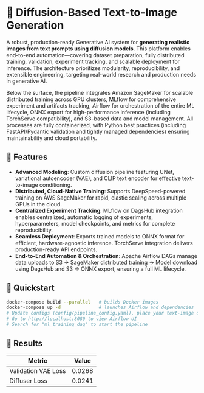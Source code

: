 # 🧠 Diffusion-Based Text-to-Image Generation

A robust, production-ready Generative AI system for **generating realistic images from text prompts using diffusion models**. This platform enables end-to-end automation—covering dataset preparation, fully distributed training, validation, experiment tracking, and scalable deployment for inference. The architecture prioritizes modularity, reproducibility, and extensible engineering, targeting real-world research and production needs in generative AI.

Below the surface, the pipeline integrates Amazon SageMaker for scalable distributed training across GPU clusters, MLflow for comprehensive experiment and artifacts tracking, Airflow for orchestration of the entire ML lifecycle, ONNX export for high-performance inference (including TorchServe compatibility), and S3-based data and model management. All processes are fully containerized, with Python best practices (including FastAPI/Pydantic validation and tightly managed dependencies) ensuring maintainability and cloud portability.

## 🚀 Features

- **Advanced Modeling**: Custom diffusion pipeline featuring UNet, variational autoencoder (VAE), and CLIP text encoder for effective text-to-image conditioning.
- **Distributed, Cloud-Native Training**: Supports DeepSpeed-powered training on AWS SageMaker for rapid, elastic scaling across multiple GPUs in the cloud.
- **Centralized Experiment Tracking**: MLflow on DagsHub integration enables centralized, automatic logging of experiments, hyperparameters, model checkpoints, and metrics for complete reproducibility.
- **Seamless Deployment**: Exports trained models to ONNX format for efficient, hardware-agnostic inference. TorchServe integration delivers production-ready API endpoints.
- **End-to-End Automation & Orchestration**: Apache Airflow DAGs manage data uploads to S3 -> SageMaker distributed training -> Model download using DagsHub and S3 -> ONNX export, ensuring a full ML lifecycle.


## 🔧 Quickstart

```bash
docker-compose build --parallel   # builds Docker images
docker-compose up -d              # launches Airflow and dependencies
# Update configs (config/pipeline_config.yaml), place your text-image data, update .env
# Go to http://localhost:8080 to view Airflow UI
# Search for "ml_training_dag" to start the pipeline
```

## 📌 Results

| Metric              | Value          |
|---------------------|----------------|
| Validation VAE Loss | 0.0268         |
| Diffuser Loss       | 0.0241         |